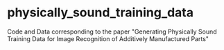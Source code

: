 # physically_sound_training_data
Code and Data corresponding to the paper "Generating Physically Sound Training Data for Image Recognition of Additively Manufactured Parts"
